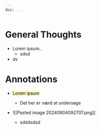 ```yaml
---
doi: ...
---
```


# General Thoughts

- Lorem ipsum..
	- sdsd
- dv

# Annotations

- <mark style="background: #FFF3A3A6;">Lorem ipsum</mark>
	- Det her er værd at undersøge

- ![[Pasted image 20240904092707.png]]
	- sdddsdsd
